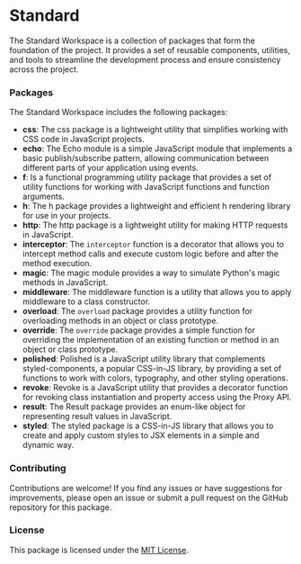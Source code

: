 # Standard

The Standard Workspace is a collection of packages that form the foundation of the project. It provides a set of reusable components, utilities, and tools to streamline the development process and ensure consistency across the project.

### Packages

The Standard Workspace includes the following packages:

- **css**: The css package is a lightweight utility that simplifies working with CSS code in JavaScript projects.
- **echo**: The Echo module is a simple JavaScript module that implements a basic publish/subscribe pattern, allowing communication between different parts of your application using events.
- **f**: Is a functional programming utility package that provides a set of utility functions for working with JavaScript functions and function arguments.
- **h**: The h package provides a lightweight and efficient h rendering library for use in your projects.
- **http**: The http package is a lightweight utility for making HTTP requests in JavaScript.
- **interceptor**: The `interceptor` function is a decorator that allows you to intercept method calls and execute custom logic before and after the method execution.
- **magic**: The magic module provides a way to simulate Python's magic methods in JavaScript.
- **middleware**: The middleware function is a utility that allows you to apply middleware to a class constructor.
- **overload**: The `overload` package provides a utility function for overloading methods in an object or class prototype.
- **override**: The `override` package provides a simple function for overriding the implementation of an existing function or method in an object or class prototype.
- **polished**: Polished is a JavaScript utility library that complements styled-components, a popular CSS-in-JS library, by providing a set of functions to work with colors, typography, and other styling operations.
- **revoke**: Revoke is a JavaScript utility that provides a decorator function for revoking class instantiation and property access using the Proxy API.
- **result**: The Result package provides an enum-like object for representing result values in JavaScript.
- **styled**: The styled package is a CSS-in-JS library that allows you to create and apply custom styles to JSX elements in a simple and dynamic way.

### Contributing

Contributions are welcome! If you find any issues or have suggestions for improvements, please open an issue or submit a pull request on the GitHub repository for this package.

### License

This package is licensed under the [MIT License](https://opensource.org/licenses/MIT).
